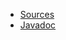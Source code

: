 * [Sources](https://github.com/Nasdanika/html/tree/master/jstree)
* [Javadoc](https://javadoc.io/doc/org.nasdanika.html/jstree)
